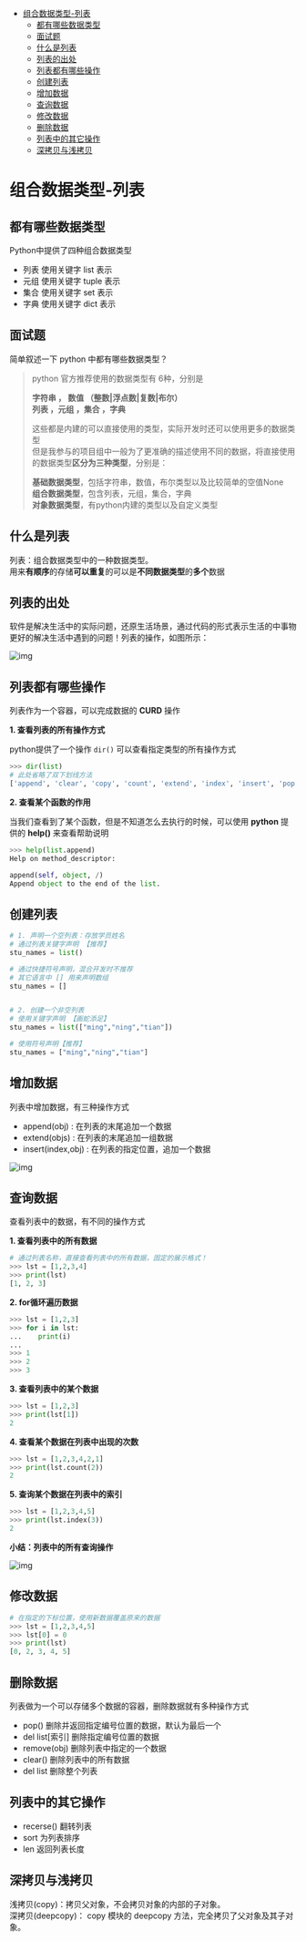 <!-- TOC -->

- [组合数据类型-列表](#%e7%bb%84%e5%90%88%e6%95%b0%e6%8d%ae%e7%b1%bb%e5%9e%8b-%e5%88%97%e8%a1%a8)
  - [都有哪些数据类型](#%e9%83%bd%e6%9c%89%e5%93%aa%e4%ba%9b%e6%95%b0%e6%8d%ae%e7%b1%bb%e5%9e%8b)
  - [面试题](#%e9%9d%a2%e8%af%95%e9%a2%98)
  - [什么是列表](#%e4%bb%80%e4%b9%88%e6%98%af%e5%88%97%e8%a1%a8)
  - [列表的出处](#%e5%88%97%e8%a1%a8%e7%9a%84%e5%87%ba%e5%a4%84)
  - [列表都有哪些操作](#%e5%88%97%e8%a1%a8%e9%83%bd%e6%9c%89%e5%93%aa%e4%ba%9b%e6%93%8d%e4%bd%9c)
  - [创建列表](#%e5%88%9b%e5%bb%ba%e5%88%97%e8%a1%a8)
  - [增加数据](#%e5%a2%9e%e5%8a%a0%e6%95%b0%e6%8d%ae)
  - [查询数据](#%e6%9f%a5%e8%af%a2%e6%95%b0%e6%8d%ae)
  - [修改数据](#%e4%bf%ae%e6%94%b9%e6%95%b0%e6%8d%ae)
  - [删除数据](#%e5%88%a0%e9%99%a4%e6%95%b0%e6%8d%ae)
  - [列表中的其它操作](#%e5%88%97%e8%a1%a8%e4%b8%ad%e7%9a%84%e5%85%b6%e5%ae%83%e6%93%8d%e4%bd%9c)
  - [深拷贝与浅拷贝](#%e6%b7%b1%e6%8b%b7%e8%b4%9d%e4%b8%8e%e6%b5%85%e6%8b%b7%e8%b4%9d)

<!-- /TOC -->

# 组合数据类型-列表

## 都有哪些数据类型

Python中提供了四种组合数据类型

- 列表 使用关键字 list 表示
- 元组 使用关键字 tuple 表示
- 集合 使用关键字 set 表示
- 字典 使用关键字 dict 表示

## 面试题

简单叙述一下 python 中都有哪些数据类型？

> python 官方推荐使用的数据类型有 6种，分别是 
>  
> **字符串  ， 数值 （整数|浮点数|复数|布尔）**   
> **列表  ，元组  ，集合  ，字典**
>
>
> 这些都是内建的可以直接使用的类型，实际开发时还可以使用更多的数据类型  
> 但是我参与的项目组中一般为了更准确的描述使用不同的数据，将直接使用的数据类型**区分为三种类型**，分别是：  
> 
> **基础数据类型**，包括字符串，数值，布尔类型以及比较简单的空值None  
> **组合数据类型**，包含列表，元组，集合，字典  
> **对象数据类型**，有python内建的类型以及自定义类型  

## 什么是列表

列表：组合数据类型中的一种数据类型。  
用来**有顺序**的存储**可以重复**的可以是**不同数据类型**的**多个**数据  


## 列表的出处

软件是解决生活中的实际问题，还原生活场景，通过代码的形式表示生活的中事物  
更好的解决生活中遇到的问题！列表的操作，如图所示：

![img][img@1]

## 列表都有哪些操作

列表作为一个容器，可以完成数据的 **CURD** 操作  

**1. 查看列表的所有操作方式**

python提供了一个操作 `dir()` 可以查看指定类型的所有操作方式  

```python
>>> dir(list)
# 此处省略了双下划线方法
['append', 'clear', 'copy', 'count', 'extend', 'index', 'insert', 'pop', 'remove', 'reverse', 'sort']
```

**2. 查看某个函数的作用**

当我们查看到了某个函数，但是不知道怎么去执行的时候，可以使用 **python** 提供的 **help()** 来查看帮助说明

```python
>>> help(list.append)
Help on method_descriptor:

append(self, object, /)
Append object to the end of the list.

```


## 创建列表

```python
# 1. 声明一个空列表：存放学员姓名
# 通过列表关键字声明 【推荐】
stu_names = list()

# 通过快捷符号声明，混合开发时不推荐
# 其它语言中 [] 用来声明数组
stu_names = []


# 2. 创建一个非空列表
# 使用关键字声明 【画蛇添足】
stu_names = list(["ming","ning","tian"])

# 使用符号声明【推荐】
stu_names = ["ming","ning","tian"]
```

## 增加数据

列表中增加数据，有三种操作方式

- append(obj) : 在列表的末尾追加一个数据
- extend(objs) : 在列表的末尾追加一组数据
- insert(index,obj) : 在列表的指定位置，追加一个数据

![img][img@2]


## 查询数据

查看列表中的数据，有不同的操作方式

**1. 查看列表中的所有数据**

```python
# 通过列表名称，直接查看列表中的所有数据，固定的展示格式！
>>> lst = [1,2,3,4]
>>> print(lst)
[1, 2, 3]
```

**2. for循环遍历数据**

```python
>>> lst = [1,2,3]
>>> for i in lst:
...    print(i)
...
>>> 1 
>>> 2
>>> 3

```

**3. 查看列表中的某个数据**

```python
>>> lst = [1,2,3]
>>> print(lst[1])
2
```

**4. 查看某个数据在列表中出现的次数**

```python
>>> lst = [1,2,3,4,2,1]
>>> print(lst.count(2))
2
```

**5. 查询某个数据在列表中的索引**

```python
>>> lst = [1,2,3,4,5]
>>> print(lst.index(3))
2
```

**小结：列表中的所有查询操作**

![img][img@3]

## 修改数据

```python
# 在指定的下标位置，使用新数据覆盖原来的数据
>>> lst = [1,2,3,4,5]
>>> lst[0] = 0
>>> print(lst)
[0, 2, 3, 4, 5]
```

## 删除数据

列表做为一个可以存储多个数据的容器，删除数据就有多种操作方式  
- pop() 删除并返回指定编号位置的数据，默认为最后一个
- del list[索引] 删除指定编号位置的数据
- remove(obj) 删除列表中指定的一个数据
- clear() 删除列表中的所有数据
- del list 删除整个列表

## 列表中的其它操作

- recerse() 翻转列表
- sort 为列表排序
- len 返回列表长度

## 深拷贝与浅拷贝

浅拷贝(copy)：拷贝父对象，不会拷贝对象的内部的子对象。  
深拷贝(deepcopy)： copy 模块的 deepcopy 方法，完全拷贝了父对象及其子对象。


[img@1]:https://raw.githubusercontent.com/zzzzls/Images/master/Study_nodes_img/%E5%88%97%E8%A1%A8%E7%AE%80%E4%BB%8B/04-02_1.png

[img@2]:https://raw.githubusercontent.com/zzzzls/Images/master/Study_nodes_img/%E5%88%97%E8%A1%A8%E7%AE%80%E4%BB%8B/04-02_2.png

[img@3]:https://raw.githubusercontent.com/zzzzls/Images/master/Study_nodes_img/%E5%88%97%E8%A1%A8%E7%AE%80%E4%BB%8B/04-02_3.png